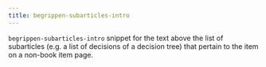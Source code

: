 ```yaml
---
title: begrippen-subarticles-intro
---
```


`begrippen-subarticles-intro` snippet for the text above the list of subarticles (e.g. a list of decisions of a decision tree) that pertain to the item on a non-book item page.

